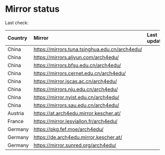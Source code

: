 <script src="./time.js"></script>
# Mirror status
Last check: <script type="text/javascript">localize(1729308395.179359);</script>

|Country|Mirror|Last update|
|:------|:-----|:----------|
|China|https://mirrors.tuna.tsinghua.edu.cn/arch4edu/|<script type="text/javascript">localize(1729277004);</script>|
|China|https://mirrors.aliyun.com/arch4edu/|<script type="text/javascript">localize(1729277004);</script>|
|China|https://mirrors.bfsu.edu.cn/arch4edu/|<script type="text/javascript">localize(1729277004);</script>|
|China|https://mirrors.cernet.edu.cn/arch4edu/|<script type="text/javascript">localize(1729277004);</script>|
|China|https://mirror.iscas.ac.cn/arch4edu/|<script type="text/javascript">localize(1729277004);</script>|
|China|https://mirrors.nju.edu.cn/arch4edu/|<script type="text/javascript">localize(1729190566);</script>|
|China|https://mirror.nyist.edu.cn/arch4edu/|<script type="text/javascript">localize(1729277004);</script>|
|China|https://mirrors.sau.edu.cn/arch4edu/|<script type="text/javascript">localize(1729017807);</script>|
|Austria|https://at.arch4edu.mirror.kescher.at/|<script type="text/javascript">localize(1729277004);</script>|
|France|https://mirror.lesviallon.fr/arch4edu/|<script type="text/javascript">localize(1729277004);</script>|
|Germany|https://pkg.fef.moe/arch4edu/|<script type="text/javascript">localize(1729277004);</script>|
|Germany|https://de.arch4edu.mirror.kescher.at/|<script type="text/javascript">localize(1729277004);</script>|
|Germany|https://mirror.sunred.org/arch4edu/|<script type="text/javascript">localize(1729277004);</script>|

<script src="./tablefilter/tablefilter.js"></script>
<script src="./table.js"></script>